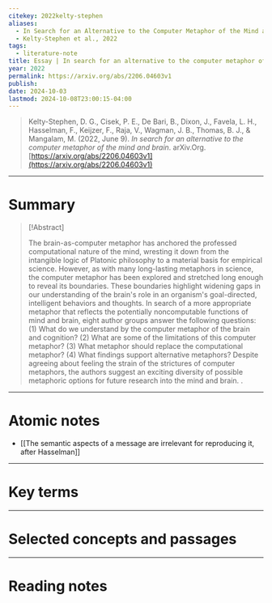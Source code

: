 ```yaml
---
citekey: 2022kelty-stephen
aliases:
  - In Search for an Alternative to the Computer Metaphor of the Mind and Brain
  - Kelty-Stephen et al., 2022
tags:
  - literature-note
title: Essay | In search for an alternative to the computer metaphor of the mind and brain
year: 2022
permalink: https://arxiv.org/abs/2206.04603v1
publish: 
date: 2024-10-03
lastmod: 2024-10-08T23:00:15-04:00
---
```

> Kelty-Stephen, D. G., Cisek, P. E., De Bari, B., Dixon, J., Favela, L. H., Hasselman, F., Keijzer, F., Raja, V., Wagman, J. B., Thomas, B. J., & Mangalam, M. (2022, June 9). _In search for an alternative to the computer metaphor of the mind and brain_. arXiv.Org. [https://arxiv.org/abs/2206.04603v1](https://arxiv.org/abs/2206.04603v1)

---

# Summary

> [!Abstract]
>
> The brain-as-computer metaphor has anchored the professed computational nature of the mind, wresting it down from the intangible logic of Platonic philosophy to a material basis for empirical science. However, as with many long-lasting metaphors in science, the computer metaphor has been explored and stretched long enough to reveal its boundaries. These boundaries highlight widening gaps in our understanding of the brain's role in an organism's goal-directed, intelligent behaviors and thoughts. In search of a more appropriate metaphor that reflects the potentially noncomputable functions of mind and brain, eight author groups answer the following questions: (1) What do we understand by the computer metaphor of the brain and cognition? (2) What are some of the limitations of this computer metaphor? (3) What metaphor should replace the computational metaphor? (4) What findings support alternative metaphors? Despite agreeing about feeling the strain of the strictures of computer metaphors, the authors suggest an exciting diversity of possible metaphoric options for future research into the mind and brain.
>.


---

# Atomic notes

- [[The semantic aspects of a message are irrelevant for reproducing it, after Hasselman]]

---

# Key terms

---

# Selected concepts and passages

---

# Reading notes

